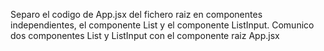 Separo el codigo de App.jsx del fichero raiz en componentes independientes, el componente List y el componente ListInput.
Comunico dos componentes List y ListInput con el componente raiz App.jsx

